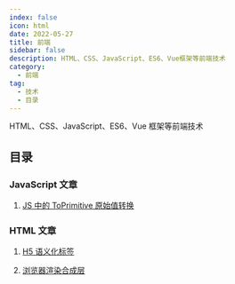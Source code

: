 ```yaml
---
index: false
icon: html
date: 2022-05-27
title: 前端
sidebar: false
description: HTML、CSS、JavaScript、ES6、Vue框架等前端技术
category:
  - 前端
tag:
  - 技术
  - 目录
---
```


HTML、CSS、JavaScript、ES6、Vue 框架等前端技术

## 目录

### JavaScript 文章

1. [JS 中的 ToPrimitive 原始值转换](javascript/JS中的ToPrimitive原始值转换)

### HTML 文章

1. [H5 语义化标签](html/H5语义化标签)

2. [浏览器渲染合成层](html/%E6%B5%8F%E8%A7%88%E5%99%A8%E6%B8%B2%E6%9F%93%E5%90%88%E6%88%90%E5%B1%82.md)
